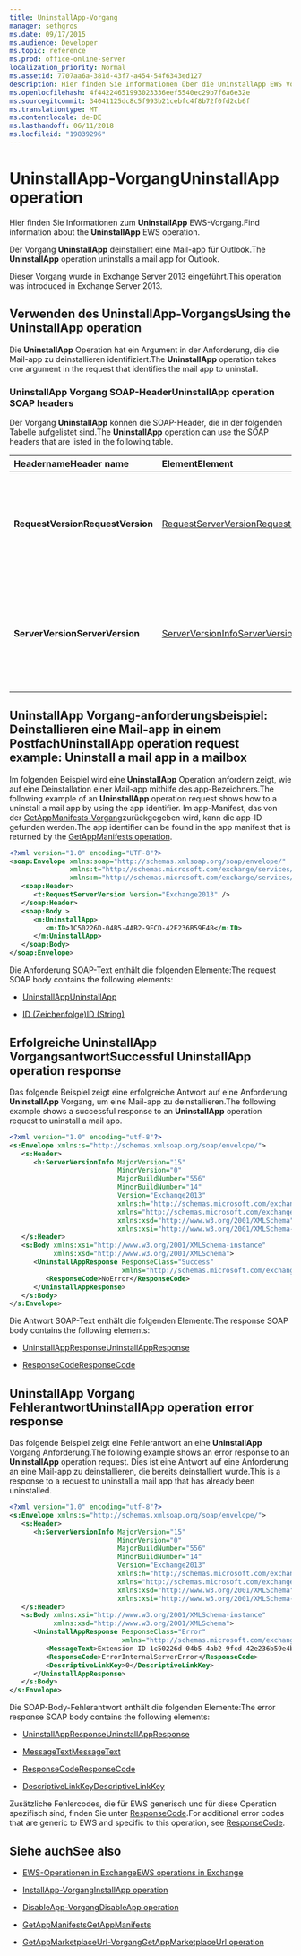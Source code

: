 ```yaml
---
title: UninstallApp-Vorgang
manager: sethgros
ms.date: 09/17/2015
ms.audience: Developer
ms.topic: reference
ms.prod: office-online-server
localization_priority: Normal
ms.assetid: 7707aa6a-381d-43f7-a454-54f6343ed127
description: Hier finden Sie Informationen über die UninstallApp EWS Vorgang.
ms.openlocfilehash: 4f44224651993023336eef5540ec29b7f6a6e32e
ms.sourcegitcommit: 34041125dc8c5f993b21cebfc4f8b72f0fd2cb6f
ms.translationtype: MT
ms.contentlocale: de-DE
ms.lasthandoff: 06/11/2018
ms.locfileid: "19839296"
---
```

# <a name="uninstallapp-operation"></a><span data-ttu-id="a8f01-103">UninstallApp-Vorgang</span><span class="sxs-lookup"><span data-stu-id="a8f01-103">UninstallApp operation</span></span>

<span data-ttu-id="a8f01-104">Hier finden Sie Informationen zum **UninstallApp** EWS-Vorgang.</span><span class="sxs-lookup"><span data-stu-id="a8f01-104">Find information about the **UninstallApp** EWS operation.</span></span> 
  
<span data-ttu-id="a8f01-105">Der Vorgang **UninstallApp** deinstalliert eine Mail-app für Outlook.</span><span class="sxs-lookup"><span data-stu-id="a8f01-105">The **UninstallApp** operation uninstalls a mail app for Outlook.</span></span> 
  
<span data-ttu-id="a8f01-106">Dieser Vorgang wurde in Exchange Server 2013 eingeführt.</span><span class="sxs-lookup"><span data-stu-id="a8f01-106">This operation was introduced in Exchange Server 2013.</span></span>
  
## <a name="using-the-uninstallapp-operation"></a><span data-ttu-id="a8f01-107">Verwenden des UninstallApp-Vorgangs</span><span class="sxs-lookup"><span data-stu-id="a8f01-107">Using the UninstallApp operation</span></span>

<span data-ttu-id="a8f01-108">Die **UninstallApp** Operation hat ein Argument in der Anforderung, die die Mail-app zu deinstallieren identifiziert.</span><span class="sxs-lookup"><span data-stu-id="a8f01-108">The **UninstallApp** operation takes one argument in the request that identifies the mail app to uninstall.</span></span> 
  
### <a name="uninstallapp-operation-soap-headers"></a><span data-ttu-id="a8f01-109">UninstallApp Vorgang SOAP-Header</span><span class="sxs-lookup"><span data-stu-id="a8f01-109">UninstallApp operation SOAP headers</span></span>

<span data-ttu-id="a8f01-110">Der Vorgang **UninstallApp** können die SOAP-Header, die in der folgenden Tabelle aufgelistet sind.</span><span class="sxs-lookup"><span data-stu-id="a8f01-110">The **UninstallApp** operation can use the SOAP headers that are listed in the following table.</span></span> 
  
|<span data-ttu-id="a8f01-111">**Headername**</span><span class="sxs-lookup"><span data-stu-id="a8f01-111">**Header name**</span></span>|<span data-ttu-id="a8f01-112">**Element**</span><span class="sxs-lookup"><span data-stu-id="a8f01-112">**Element**</span></span>|<span data-ttu-id="a8f01-113">**Beschreibung**</span><span class="sxs-lookup"><span data-stu-id="a8f01-113">**Description**</span></span>|
|:-----|:-----|:-----|
|<span data-ttu-id="a8f01-114">**RequestVersion**</span><span class="sxs-lookup"><span data-stu-id="a8f01-114">**RequestVersion**</span></span> <br/> |[<span data-ttu-id="a8f01-115">RequestServerVersion</span><span class="sxs-lookup"><span data-stu-id="a8f01-115">RequestServerVersion</span></span>](requestserverversion.md) <br/> |<span data-ttu-id="a8f01-116">Gibt die Schemaversion für die Vorgangsanforderung an.</span><span class="sxs-lookup"><span data-stu-id="a8f01-116">Identifies the schema version for the operation request.</span></span> <span data-ttu-id="a8f01-117">Diese Kopfzeile gilt für eine Anforderung.</span><span class="sxs-lookup"><span data-stu-id="a8f01-117">This header is applicable to a request.</span></span>  <br/> |
|<span data-ttu-id="a8f01-118">**ServerVersion**</span><span class="sxs-lookup"><span data-stu-id="a8f01-118">**ServerVersion**</span></span> <br/> |[<span data-ttu-id="a8f01-119">ServerVersionInfo</span><span class="sxs-lookup"><span data-stu-id="a8f01-119">ServerVersionInfo</span></span>](serverversioninfo.md) <br/> |<span data-ttu-id="a8f01-120">Gibt die Version des Servers an, der auf die Anforderung geantwortet hat.</span><span class="sxs-lookup"><span data-stu-id="a8f01-120">Identifies the version of the server that responded to the request.</span></span> <span data-ttu-id="a8f01-121">Diese Kopfzeile gilt für eine Antwort.</span><span class="sxs-lookup"><span data-stu-id="a8f01-121">This header is applicable to a response.</span></span>  <br/> |
   
## <a name="uninstallapp-operation-request-example-uninstall-a-mail-app-in-a-mailbox"></a><span data-ttu-id="a8f01-122">UninstallApp Vorgang-anforderungsbeispiel: Deinstallieren eine Mail-app in einem Postfach</span><span class="sxs-lookup"><span data-stu-id="a8f01-122">UninstallApp operation request example: Uninstall a mail app in a mailbox</span></span>

<span data-ttu-id="a8f01-123">Im folgenden Beispiel wird eine **UninstallApp** Operation anfordern zeigt, wie auf eine Deinstallation einer Mail-app mithilfe des app-Bezeichners.</span><span class="sxs-lookup"><span data-stu-id="a8f01-123">The following example of an **UninstallApp** operation request shows how to a uninstall a mail app by using the app identifier.</span></span> <span data-ttu-id="a8f01-124">Im app-Manifest, das von der [GetAppManifests-Vorgang](getappmanifests-operation.md)zurückgegeben wird, kann die app-ID gefunden werden.</span><span class="sxs-lookup"><span data-stu-id="a8f01-124">The app identifier can be found in the app manifest that is returned by the [GetAppManifests operation](getappmanifests-operation.md).</span></span>
  
```XML
<?xml version="1.0" encoding="UTF-8"?>
<soap:Envelope xmlns:soap="http://schemas.xmlsoap.org/soap/envelope/"
               xmlns:t="http://schemas.microsoft.com/exchange/services/2006/types"
               xmlns:m="http://schemas.microsoft.com/exchange/services/2006/messages">
   <soap:Header>
      <t:RequestServerVersion Version="Exchange2013" />
   </soap:Header>
   <soap:Body >
      <m:UninstallApp>
         <m:ID>1C50226D-04B5-4AB2-9FCD-42E236B59E4B</m:ID>
      </m:UninstallApp>
   </soap:Body>
</soap:Envelope>
```

<span data-ttu-id="a8f01-125">Die Anforderung SOAP-Text enthält die folgenden Elemente:</span><span class="sxs-lookup"><span data-stu-id="a8f01-125">The request SOAP body contains the following elements:</span></span>
  
- [<span data-ttu-id="a8f01-126">UninstallApp</span><span class="sxs-lookup"><span data-stu-id="a8f01-126">UninstallApp</span></span>](uninstallapp.md)
    
- [<span data-ttu-id="a8f01-127">ID (Zeichenfolge)</span><span class="sxs-lookup"><span data-stu-id="a8f01-127">ID (String)</span></span>](id-string.md)
    
## <a name="successful-uninstallapp-operation-response"></a><span data-ttu-id="a8f01-128">Erfolgreiche UninstallApp Vorgangsantwort</span><span class="sxs-lookup"><span data-stu-id="a8f01-128">Successful UninstallApp operation response</span></span>

<span data-ttu-id="a8f01-129">Das folgende Beispiel zeigt eine erfolgreiche Antwort auf eine Anforderung **UninstallApp** Vorgang, um eine Mail-app zu deinstallieren.</span><span class="sxs-lookup"><span data-stu-id="a8f01-129">The following example shows a successful response to an **UninstallApp** operation request to uninstall a mail app.</span></span> 
  
```XML
<?xml version="1.0" encoding="utf-8"?>
<s:Envelope xmlns:s="http://schemas.xmlsoap.org/soap/envelope/">
   <s:Header>
      <h:ServerVersionInfo MajorVersion="15" 
                           MinorVersion="0" 
                           MajorBuildNumber="556" 
                           MinorBuildNumber="14" 
                           Version="Exchange2013" 
                           xmlns:h="http://schemas.microsoft.com/exchange/services/2006/types" 
                           xmlns="http://schemas.microsoft.com/exchange/services/2006/types" 
                           xmlns:xsd="http://www.w3.org/2001/XMLSchema" 
                           xmlns:xsi="http://www.w3.org/2001/XMLSchema-instance"/>
   </s:Header>
   <s:Body xmlns:xsi="http://www.w3.org/2001/XMLSchema-instance" 
           xmlns:xsd="http://www.w3.org/2001/XMLSchema">
      <UninstallAppResponse ResponseClass="Success" 
                            xmlns="http://schemas.microsoft.com/exchange/services/2006/messages">
         <ResponseCode>NoError</ResponseCode>
      </UninstallAppResponse>
   </s:Body>
</s:Envelope>
```

<span data-ttu-id="a8f01-130">Die Antwort SOAP-Text enthält die folgenden Elemente:</span><span class="sxs-lookup"><span data-stu-id="a8f01-130">The response SOAP body contains the following elements:</span></span>
  
- [<span data-ttu-id="a8f01-131">UninstallAppResponse</span><span class="sxs-lookup"><span data-stu-id="a8f01-131">UninstallAppResponse</span></span>](uninstallappresponse.md)
    
- [<span data-ttu-id="a8f01-132">ResponseCode</span><span class="sxs-lookup"><span data-stu-id="a8f01-132">ResponseCode</span></span>](responsecode.md)
    
## <a name="uninstallapp-operation-error-response"></a><span data-ttu-id="a8f01-133">UninstallApp Vorgang Fehlerantwort</span><span class="sxs-lookup"><span data-stu-id="a8f01-133">UninstallApp operation error response</span></span>

<span data-ttu-id="a8f01-134">Das folgende Beispiel zeigt eine Fehlerantwort an eine **UninstallApp** Vorgang Anforderung.</span><span class="sxs-lookup"><span data-stu-id="a8f01-134">The following example shows an error response to an **UninstallApp** operation request.</span></span> <span data-ttu-id="a8f01-135">Dies ist eine Antwort auf eine Anforderung an eine Mail-app zu deinstallieren, die bereits deinstalliert wurde.</span><span class="sxs-lookup"><span data-stu-id="a8f01-135">This is a response to a request to uninstall a mail app that has already been uninstalled.</span></span> 
  
```XML
<?xml version="1.0" encoding="utf-8"?>
<s:Envelope xmlns:s="http://schemas.xmlsoap.org/soap/envelope/">
   <s:Header>
      <h:ServerVersionInfo MajorVersion="15" 
                           MinorVersion="0" 
                           MajorBuildNumber="556" 
                           MinorBuildNumber="14" 
                           Version="Exchange2013" 
                           xmlns:h="http://schemas.microsoft.com/exchange/services/2006/types" 
                           xmlns="http://schemas.microsoft.com/exchange/services/2006/types" 
                           xmlns:xsd="http://www.w3.org/2001/XMLSchema" 
                           xmlns:xsi="http://www.w3.org/2001/XMLSchema-instance"/>
   </s:Header>
   <s:Body xmlns:xsi="http://www.w3.org/2001/XMLSchema-instance" 
           xmlns:xsd="http://www.w3.org/2001/XMLSchema">
      <UninstallAppResponse ResponseClass="Error" 
                            xmlns="http://schemas.microsoft.com/exchange/services/2006/messages">
         <MessageText>Extension ID 1c50226d-04b5-4ab2-9fcd-42e236b59e4b can't be found.</MessageText>
         <ResponseCode>ErrorInternalServerError</ResponseCode>
         <DescriptiveLinkKey>0</DescriptiveLinkKey>
      </UninstallAppResponse>
   </s:Body>
</s:Envelope>
```

<span data-ttu-id="a8f01-136">Die SOAP-Body-Fehlerantwort enthält die folgenden Elemente:</span><span class="sxs-lookup"><span data-stu-id="a8f01-136">The error response SOAP body contains the following elements:</span></span>
  
- [<span data-ttu-id="a8f01-137">UninstallAppResponse</span><span class="sxs-lookup"><span data-stu-id="a8f01-137">UninstallAppResponse</span></span>](uninstallappresponse.md)
    
- [<span data-ttu-id="a8f01-138">MessageText</span><span class="sxs-lookup"><span data-stu-id="a8f01-138">MessageText</span></span>](messagetext.md)
    
- [<span data-ttu-id="a8f01-139">ResponseCode</span><span class="sxs-lookup"><span data-stu-id="a8f01-139">ResponseCode</span></span>](responsecode.md)
    
- [<span data-ttu-id="a8f01-140">DescriptiveLinkKey</span><span class="sxs-lookup"><span data-stu-id="a8f01-140">DescriptiveLinkKey</span></span>](descriptivelinkkey.md)
    
<span data-ttu-id="a8f01-141">Zusätzliche Fehlercodes, die für EWS generisch und für diese Operation spezifisch sind, finden Sie unter [ResponseCode](responsecode.md).</span><span class="sxs-lookup"><span data-stu-id="a8f01-141">For additional error codes that are generic to EWS and specific to this operation, see [ResponseCode](responsecode.md).</span></span>
  
## <a name="see-also"></a><span data-ttu-id="a8f01-142">Siehe auch</span><span class="sxs-lookup"><span data-stu-id="a8f01-142">See also</span></span>

- [<span data-ttu-id="a8f01-143">EWS-Operationen in Exchange</span><span class="sxs-lookup"><span data-stu-id="a8f01-143">EWS operations in Exchange</span></span>](ews-operations-in-exchange.md)
    
- [<span data-ttu-id="a8f01-144">InstallApp-Vorgang</span><span class="sxs-lookup"><span data-stu-id="a8f01-144">InstallApp operation</span></span>](installapp-operation.md)
    
- [<span data-ttu-id="a8f01-145">DisableApp-Vorgang</span><span class="sxs-lookup"><span data-stu-id="a8f01-145">DisableApp operation</span></span>](disableapp-operation.md)
    
- [<span data-ttu-id="a8f01-146">GetAppManifests</span><span class="sxs-lookup"><span data-stu-id="a8f01-146">GetAppManifests</span></span>](getappmanifests.md)
    
- [<span data-ttu-id="a8f01-147">GetAppMarketplaceUrl-Vorgang</span><span class="sxs-lookup"><span data-stu-id="a8f01-147">GetAppMarketplaceUrl operation</span></span>](getappmarketplaceurl-operation.md)
    

